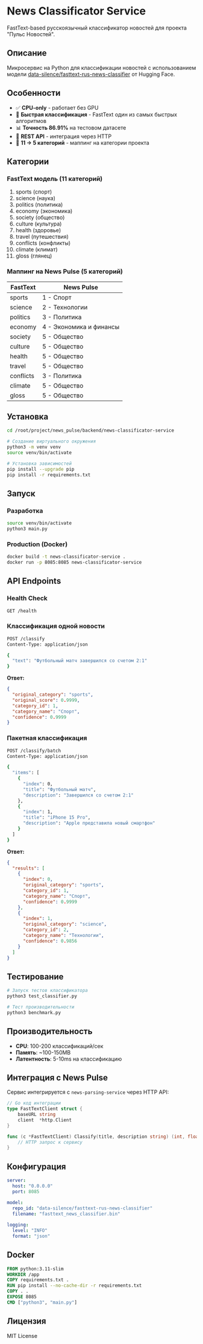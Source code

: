 # News Classificator Service

FastText-based русскоязычный классификатор новостей для проекта "Пульс Новостей".

## Описание

Микросервис на Python для классификации новостей с использованием модели [data-silence/fasttext-rus-news-classifier](https://huggingface.co/data-silence/fasttext-rus-news-classifier) от Hugging Face.

## Особенности

- ✅ **CPU-only** - работает без GPU
- 🚀 **Быстрая классификация** - FastText один из самых быстрых алгоритмов
- 📊 **Точность 86.91%** на тестовом датасете
- 🔄 **REST API** - интеграция через HTTP
- 📝 **11 → 5 категорий** - маппинг на категории проекта

## Категории

### FastText модель (11 категорий)
1. sports (спорт)
2. science (наука)
3. politics (политика)
4. economy (экономика)
5. society (общество)
6. culture (культура)
7. health (здоровье)
8. travel (путешествия)
9. conflicts (конфликты)
10. climate (климат)
11. gloss (глянец)

### Маппинг на News Pulse (5 категорий)
| FastText | News Pulse |
|----------|-----------|
| sports | 1 - Спорт |
| science | 2 - Технологии |
| politics | 3 - Политика |
| economy | 4 - Экономика и финансы |
| society | 5 - Общество |
| culture | 5 - Общество |
| health | 5 - Общество |
| travel | 5 - Общество |
| conflicts | 3 - Политика |
| climate | 5 - Общество |
| gloss | 5 - Общество |

## Установка

```bash
cd /root/project/news_pulse/backend/news-classificator-service

# Создание виртуального окружения
python3 -m venv venv
source venv/bin/activate

# Установка зависимостей
pip install --upgrade pip
pip install -r requirements.txt
```

## Запуск

### Разработка
```bash
source venv/bin/activate
python3 main.py
```

### Production (Docker)
```bash
docker build -t news-classificator-service .
docker run -p 8085:8085 news-classificator-service
```

## API Endpoints

### Health Check
```bash
GET /health
```

### Классификация одной новости
```bash
POST /classify
Content-Type: application/json

{
  "text": "Футбольный матч завершился со счетом 2:1"
}
```

**Ответ:**
```json
{
  "original_category": "sports",
  "original_score": 0.9999,
  "category_id": 1,
  "category_name": "Спорт",
  "confidence": 0.9999
}
```

### Пакетная классификация
```bash
POST /classify/batch
Content-Type: application/json

{
  "items": [
    {
      "index": 0,
      "title": "Футбольный матч",
      "description": "Завершился со счетом 2:1"
    },
    {
      "index": 1,
      "title": "iPhone 15 Pro",
      "description": "Apple представила новый смартфон"
    }
  ]
}
```

**Ответ:**
```json
{
  "results": [
    {
      "index": 0,
      "original_category": "sports",
      "category_id": 1,
      "category_name": "Спорт",
      "confidence": 0.9999
    },
    {
      "index": 1,
      "original_category": "science",
      "category_id": 2,
      "category_name": "Технологии",
      "confidence": 0.9856
    }
  ]
}
```

## Тестирование

```bash
# Запуск тестов классификатора
python3 test_classifier.py

# Тест производительности
python3 benchmark.py
```

## Производительность

- **CPU**: 100-200 классификаций/сек
- **Память**: ~100-150MB
- **Латентность**: 5-10ms на классификацию

## Интеграция с News Pulse

Сервис интегрируется с `news-parsing-service` через HTTP API:

```go
// Go код интеграции
type FastTextClient struct {
    baseURL string
    client  *http.Client
}

func (c *FastTextClient) Classify(title, description string) (int, float64, error) {
    // HTTP запрос к сервису
}
```

## Конфигурация

```yaml
server:
  host: "0.0.0.0"
  port: 8085

model:
  repo_id: "data-silence/fasttext-rus-news-classifier"
  filename: "fasttext_news_classifier.bin"
  
logging:
  level: "INFO"
  format: "json"
```

## Docker

```dockerfile
FROM python:3.11-slim
WORKDIR /app
COPY requirements.txt .
RUN pip install --no-cache-dir -r requirements.txt
COPY . .
EXPOSE 8085
CMD ["python3", "main.py"]
```

## Лицензия

MIT License

